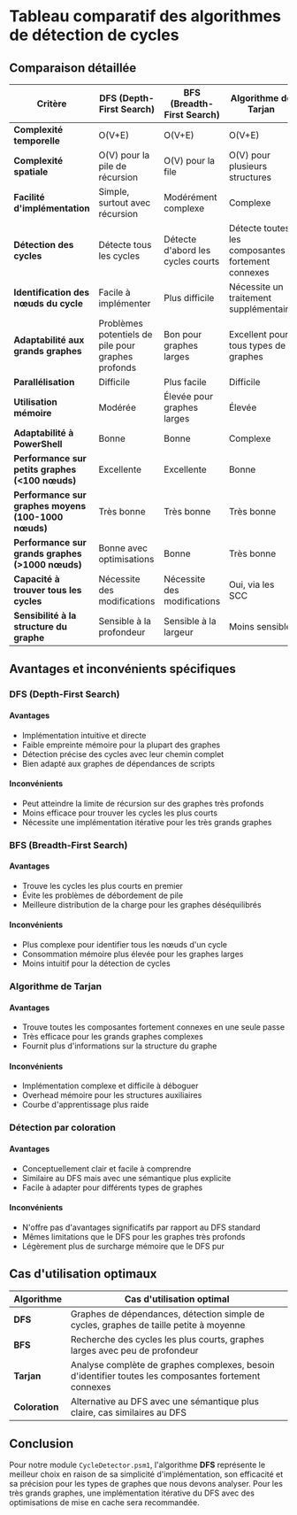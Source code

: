 # Tableau comparatif des algorithmes de détection de cycles

## Comparaison détaillée

| Critère | DFS (Depth-First Search) | BFS (Breadth-First Search) | Algorithme de Tarjan | Détection par coloration |
|---------|--------------------------|----------------------------|----------------------|--------------------------|
| **Complexité temporelle** | O(V+E) | O(V+E) | O(V+E) | O(V+E) |
| **Complexité spatiale** | O(V) pour la pile de récursion | O(V) pour la file | O(V) pour plusieurs structures | O(V) pour le tableau de couleurs |
| **Facilité d'implémentation** | Simple, surtout avec récursion | Modérément complexe | Complexe | Simple |
| **Détection des cycles** | Détecte tous les cycles | Détecte d'abord les cycles courts | Détecte toutes les composantes fortement connexes | Détecte tous les cycles |
| **Identification des nœuds du cycle** | Facile à implémenter | Plus difficile | Nécessite un traitement supplémentaire | Facile à implémenter |
| **Adaptabilité aux grands graphes** | Problèmes potentiels de pile pour graphes profonds | Bon pour graphes larges | Excellent pour tous types de graphes | Similaire au DFS |
| **Parallélisation** | Difficile | Plus facile | Difficile | Difficile |
| **Utilisation mémoire** | Modérée | Élevée pour graphes larges | Élevée | Modérée |
| **Adaptabilité à PowerShell** | Bonne | Bonne | Complexe | Bonne |
| **Performance sur petits graphes (<100 nœuds)** | Excellente | Excellente | Bonne | Excellente |
| **Performance sur graphes moyens (100-1000 nœuds)** | Très bonne | Très bonne | Très bonne | Très bonne |
| **Performance sur grands graphes (>1000 nœuds)** | Bonne avec optimisations | Bonne | Très bonne | Bonne avec optimisations |
| **Capacité à trouver tous les cycles** | Nécessite des modifications | Nécessite des modifications | Oui, via les SCC | Nécessite des modifications |
| **Sensibilité à la structure du graphe** | Sensible à la profondeur | Sensible à la largeur | Moins sensible | Sensible à la profondeur |

## Avantages et inconvénients spécifiques

### DFS (Depth-First Search)

#### Avantages

- Implémentation intuitive et directe
- Faible empreinte mémoire pour la plupart des graphes
- Détection précise des cycles avec leur chemin complet
- Bien adapté aux graphes de dépendances de scripts

#### Inconvénients

- Peut atteindre la limite de récursion sur des graphes très profonds
- Moins efficace pour trouver les cycles les plus courts
- Nécessite une implémentation itérative pour les très grands graphes

### BFS (Breadth-First Search)

#### Avantages

- Trouve les cycles les plus courts en premier
- Évite les problèmes de débordement de pile
- Meilleure distribution de la charge pour les graphes déséquilibrés

#### Inconvénients

- Plus complexe pour identifier tous les nœuds d'un cycle
- Consommation mémoire plus élevée pour les graphes larges
- Moins intuitif pour la détection de cycles

### Algorithme de Tarjan

#### Avantages

- Trouve toutes les composantes fortement connexes en une seule passe
- Très efficace pour les grands graphes complexes
- Fournit plus d'informations sur la structure du graphe

#### Inconvénients

- Implémentation complexe et difficile à déboguer
- Overhead mémoire pour les structures auxiliaires
- Courbe d'apprentissage plus raide

### Détection par coloration

#### Avantages

- Conceptuellement clair et facile à comprendre
- Similaire au DFS mais avec une sémantique plus explicite
- Facile à adapter pour différents types de graphes

#### Inconvénients

- N'offre pas d'avantages significatifs par rapport au DFS standard
- Mêmes limitations que le DFS pour les graphes très profonds
- Légèrement plus de surcharge mémoire que le DFS pur

## Cas d'utilisation optimaux

| Algorithme | Cas d'utilisation optimal |
|------------|---------------------------|
| **DFS** | Graphes de dépendances, détection simple de cycles, graphes de taille petite à moyenne |
| **BFS** | Recherche des cycles les plus courts, graphes larges avec peu de profondeur |
| **Tarjan** | Analyse complète de graphes complexes, besoin d'identifier toutes les composantes fortement connexes |
| **Coloration** | Alternative au DFS avec une sémantique plus claire, cas similaires au DFS |

## Conclusion

Pour notre module `CycleDetector.psm1`, l'algorithme **DFS** représente le meilleur choix en raison de sa simplicité d'implémentation, son efficacité et sa précision pour les types de graphes que nous devons analyser. Pour les très grands graphes, une implémentation itérative du DFS avec des optimisations de mise en cache sera recommandée.

